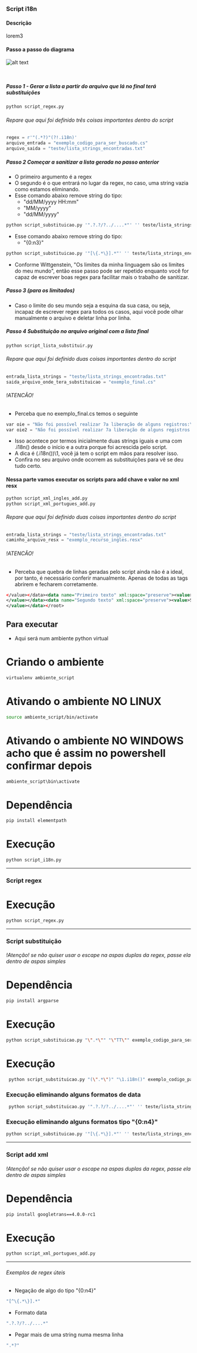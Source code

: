 ### Script i18n
#### Descrição
 lorem3

 #### Passo a passo do diagrama

![alt text](https://github.com/inacio88/i18n_scripts/blob/main/diagrama/fluxugrama.jpg?raw=true)


~~~sh
~~~

~~~python
~~~

##### Passo 1 - Gerar a lista a partir do arquivo que lá no final terá substituições
~~~sh
python script_regex.py
~~~

###### Repare que aqui foi definido três coisas importantes dentro do script
~~~python
regex = r'"(.*?)"(?!.i18n)'
arquivo_entrada = "exemplo_codigo_para_ser_buscado.cs"
arquivo_saida = "teste/lista_strings_encontradas.txt"
~~~

##### Passo 2 Começar a sanitizar a lista gerada no passo anterior
- O primeiro argumento é a regex
- O segundo é o que entrará no lugar da regex, no caso, uma string vazia como estamos eliminando.
- Esse comando abaixo remove string do tipo:
    - "dd/MM/yyyy HH:mm"
    - "MM/yyyy"
    - "dd/MM/yyyy"
~~~sh
python script_substituicao.py '".?.?/?../....*"' '' teste/lista_strings_encontradas.txt
~~~

- Esse comando abaixo remove string do tipo:
    - "{0:n3}"
~~~sh
python script_substituicao.py '"[\{.*\}].*"' '' teste/lista_strings_encontradas.txt
~~~

- Conforme Wittgenstein, "Os limites da minha linguagem são os limites do meu mundo", então esse passo pode ser repetido enquanto você for capaz de escrever boas regex para facilitar mais o trabalho de sanitizar.

##### Passo 3 (para os limitados)
- Caso o limite do seu mundo seja a esquina da sua casa, ou seja, incapaz de escrever regex para todos os casos, aqui você pode olhar manualmente o arquivo e deletar linha por linha.

##### Passo 4 Substituição no arquivo original com a lista final
~~~sh
python script_lista_substituir.py
~~~
###### Repare que aqui foi definido duas coisas importantes dentro do script
~~~python
entrada_lista_strings = "teste/lista_strings_encontradas.txt"  
saida_arquivo_onde_tera_substituicao = "exemplo_final.cs"
~~~

###### !ATENCÃO!
- Perceba que no exemplo_final.cs temos o seguinte
~~~python
var oie = "Não foi possível realizar 7a liberação de alguns registros:\n".i18n();
var oie2 = "Não foi possível realizar 7a liberação de alguns registros:\n".i18n().i18n();
~~~
- Isso acontece por termos inicialmente duas strings iguais e uma com .i18n() desde o início e a outra porque foi acrescida pelo script.
- A dica é (.i18n\(\))\1, você já tem o script em mãos para resolver isso.
- Confira no seu arquivo onde ocorrem as substituições para vê se deu tudo certo.



 #### Nessa parte vamos executar os scripts para add chave e valor no xml resx
~~~sh
python script_xml_ingles_add.py
python script_xml_portugues_add.py
~~~

###### Repare que aqui foi definido duas coisas importantes dentro do script
~~~python
entrada_lista_strings = "teste/lista_strings_encontradas.txt"
caminho_arquivo_resx = "exemplo_recurso_ingles.resx"
~~~


###### !ATENCÃO!
- Perceba que quebra de linhas geradas pelo script ainda não é a ideal, por tanto, é necessário conferir manualmente. Apenas de todas as tags abrirem e fecharem corretamente.
~~~xml
</value></data><data name="Primeiro texto" xml:space="preserve"><value>Primeiro texto
</value></data><data name="Segundo texto" xml:space="preserve"><value>Segundo texto
</value></data></root>
~~~

## Para executar

- Aqui será num ambiente python virtual

# Criando o ambiente
~~~sh
virtualenv ambiente_script
~~~

# Ativando o ambiente NO LINUX
~~~sh
source ambiente_script/bin/activate
~~~

# Ativando o ambiente NO WINDOWS acho que é assim no powershell confirmar depois
~~~sh
ambiente_script\bin\activate
~~~

# Dependência
~~~sh
pip install elementpath
~~~

# Execução
~~~sh
python script_i18n.py
~~~

--------------------------------------------------------------------------------------

### Script regex

# Execução
~~~sh
python script_regex.py
~~~



--------------------------------------------------------------------------------------

### Script substituição
###### !Atenção! se não quiser usar o escape na aspas duplas da regex, passe ela dentro de aspas simples

# Dependência
~~~sh
pip install argparse
~~~

# Execução
~~~sh
python script_substituicao.py "\".*\"" "\"TT\"" exemplo_codigo_para_ser_buscado.cs
~~~


# Execução
~~~sh
 python script_substituicao.py "(\".*\")" "\1.i18n()" exemplo_codigo_para_ser_buscado.cs
~~~

### Execução eliminando alguns formatos de data
~~~sh
 python script_substituicao.py '".?.?/?../....*"' '' teste/lista_strings_encontradas.txt
~~~

### Execução eliminando alguns formatos tipo "{0:n4}"
~~~sh
python script_substituicao.py '"[\{.*\}].*"' '' teste/lista_strings_encontradas.txt
~~~

--------------------------------------------------------------------------------------

### Script add xml
###### !Atenção! se não quiser usar o escape na aspas duplas da regex, passe ela dentro de aspas simples

# Dependência
~~~sh
pip install googletrans==4.0.0-rc1
~~~

# Execução
~~~sh
python script_xml_portugues_add.py
~~~



------------------------------------------------------------------------
###### Exemplos de regex úteis
- Negação de algo do tipo "{0:n4}"
~~~sh
"[^\{.*\}].*"
~~~

- Formato data
~~~sh
".?.?/?../....*"
~~~

- Pegar mais de uma string numa mesma linha
~~~sh
".*?"
~~~